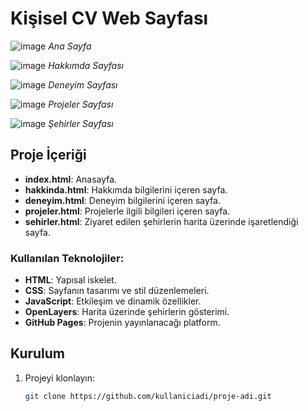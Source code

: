 # Kişisel CV Web Sayfası

![image](https://github.com/user-attachments/assets/4ee3a7d2-f6e8-4d9e-a8cf-f6220c5c7f98)
*Ana Sayfa*

![image](https://github.com/user-attachments/assets/ad7ad7f0-b01a-418b-ae07-0e637c5a0a3f)
*Hakkımda Sayfası*

![image](https://github.com/user-attachments/assets/47da5549-6f14-4b65-957d-92d55638367e)
*Deneyim Sayfası*

![image](https://github.com/user-attachments/assets/388312e5-e05f-4ff7-924e-205082fdb1a9)
*Projeler Sayfası*

![image](https://github.com/user-attachments/assets/c816edf8-b9d3-4622-aa35-cd77b11ff0c7)
*Şehirler Sayfası*

## Proje İçeriği

- **index.html**: Anasayfa.
- **hakkinda.html**: Hakkımda bilgilerini içeren sayfa.
- **deneyim.html**: Deneyim bilgilerini içeren sayfa.
- **projeler.html**: Projelerle ilgili bilgileri içeren sayfa.
- **sehirler.html**: Ziyaret edilen şehirlerin harita üzerinde işaretlendiği sayfa.

### Kullanılan Teknolojiler:

- **HTML**: Yapısal iskelet.
- **CSS**: Sayfanın tasarımı ve stil düzenlemeleri.
- **JavaScript**: Etkileşim ve dinamik özellikler.
- **OpenLayers**: Harita üzerinde şehirlerin gösterimi.
- **GitHub Pages**: Projenin yayınlanacağı platform.

## Kurulum

1. Projeyi klonlayın:

   ```bash
   git clone https://github.com/kullaniciadi/proje-adi.git
